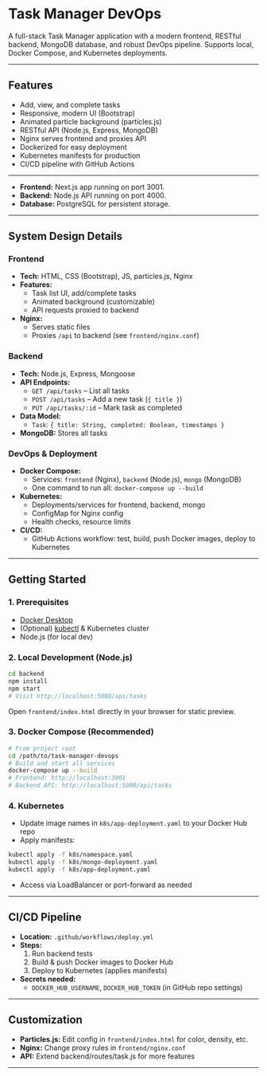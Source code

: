 # Task Manager DevOps

A full-stack Task Manager application with a modern frontend, RESTful backend, MongoDB database, and robust DevOps pipeline. Supports local, Docker Compose, and Kubernetes deployments.

---

## Features
- Add, view, and complete tasks
- Responsive, modern UI (Bootstrap)
- Animated particle background (particles.js)
- RESTful API (Node.js, Express, MongoDB)
- Nginx serves frontend and proxies API
- Dockerized for easy deployment
- Kubernetes manifests for production
- CI/CD pipeline with GitHub Actions

---

- **Frontend:** Next.js app running on port 3001.
- **Backend:** Node.js API running on port 4000.
- **Database:** PostgreSQL for persistent storage.

---

## System Design Details

### Frontend
- **Tech:** HTML, CSS (Bootstrap), JS, particles.js, Nginx
- **Features:**
  - Task list UI, add/complete tasks
  - Animated background (customizable)
  - API requests proxied to backend
- **Nginx:**
  - Serves static files
  - Proxies `/api` to backend (see `frontend/nginx.conf`)

### Backend
- **Tech:** Node.js, Express, Mongoose
- **API Endpoints:**
  - `GET /api/tasks` – List all tasks
  - `POST /api/tasks` – Add a new task (`{ title }`)
  - `PUT /api/tasks/:id` – Mark task as completed
- **Data Model:**
  - `Task`: `{ title: String, completed: Boolean, timestamps }`
- **MongoDB:** Stores all tasks

### DevOps & Deployment
- **Docker Compose:**
  - Services: `frontend` (Nginx), `backend` (Node.js), `mongo` (MongoDB)
  - One command to run all: `docker-compose up --build`
- **Kubernetes:**
  - Deployments/services for frontend, backend, mongo
  - ConfigMap for Nginx config
  - Health checks, resource limits
- **CI/CD:**
  - GitHub Actions workflow: test, build, push Docker images, deploy to Kubernetes

---

## Getting Started

### 1. Prerequisites
- [Docker Desktop](https://www.docker.com/products/docker-desktop)
- (Optional) [kubectl](https://kubernetes.io/docs/tasks/tools/) & Kubernetes cluster
- Node.js (for local dev)

### 2. Local Development (Node.js)
```sh
cd backend
npm install
npm start
# Visit http://localhost:5000/api/tasks
```
Open `frontend/index.html` directly in your browser for static preview.

### 3. Docker Compose (Recommended)
```sh
# From project root
cd /path/to/task-manager-devops
# Build and start all services
docker-compose up --build
# Frontend: http://localhost:3001
# Backend API: http://localhost:5000/api/tasks
```

### 4. Kubernetes
- Update image names in `k8s/app-deployment.yaml` to your Docker Hub repo
- Apply manifests:
```sh
kubectl apply -f k8s/namespace.yaml
kubectl apply -f k8s/mongo-deployment.yaml
kubectl apply -f k8s/app-deployment.yaml
```
- Access via LoadBalancer or port-forward as needed

---

## CI/CD Pipeline
- **Location:** `.github/workflows/deploy.yml`
- **Steps:**
  1. Run backend tests
  2. Build & push Docker images to Docker Hub
  3. Deploy to Kubernetes (applies manifests)
- **Secrets needed:**
  - `DOCKER_HUB_USERNAME`, `DOCKER_HUB_TOKEN` (in GitHub repo settings)

---

## Customization
- **Particles.js:** Edit config in `frontend/index.html` for color, density, etc.
- **Nginx:** Change proxy rules in `frontend/nginx.conf`
- **API:** Extend backend/routes/task.js for more features

---
